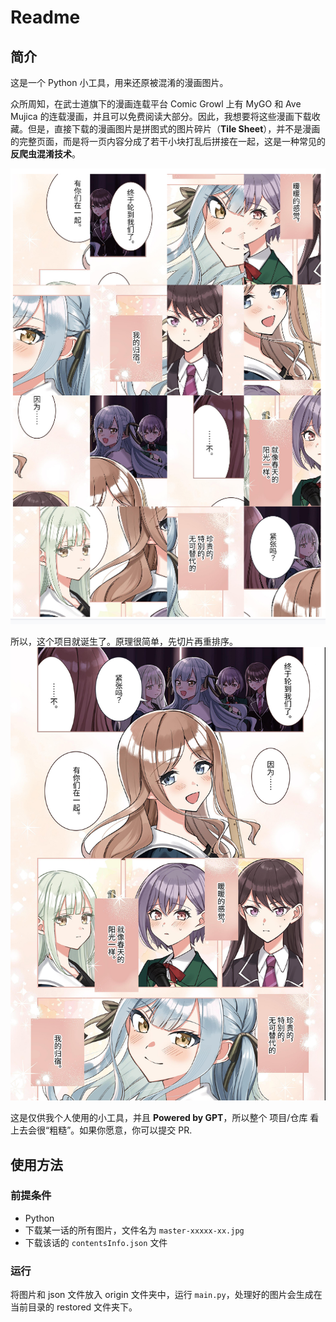 # Readme
## 简介
这是一个 Python 小工具，用来还原被混淆的漫画图片。

众所周知，在武士道旗下的漫画连载平台 Comic Growl 上有 MyGO 和 Ave Mujica 的连载漫画，并且可以免费阅读大部分。因此，我想要将这些漫画下载收藏。但是，直接下载的漫画图片是拼图式的图片碎片（**Tile Sheet**），并不是漫画的完整页面，而是将一页内容分成了若干小块打乱后拼接在一起，这是一种常见的**反爬虫混淆技术**。

![origin](img/origin.png)

所以，这个项目就诞生了。原理很简单，先切片再重排序。
![page-01](img/page-01.png)

这是仅供我个人使用的小工具，并且 **Powered by GPT**，所以整个 项目/仓库 看上去会很“粗糙”。如果你愿意，你可以提交 PR.

## 使用方法
### 前提条件
- Python
- 下载某一话的所有图片，文件名为 `master-xxxxx-xx.jpg`
- 下载该话的 `contentsInfo.json` 文件

### 运行
将图片和 json 文件放入 origin 文件夹中，运行 `main.py`，处理好的图片会生成在当前目录的 restored 文件夹下。
